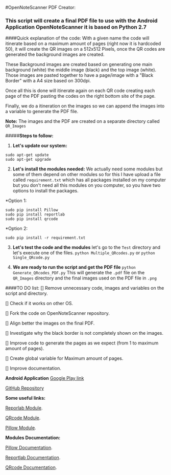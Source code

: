#OpenNoteScanner PDF Creator:
### This script will create a final PDF file to use with the Android Application OpenNoteScanner it is based on Python 2.7

####Quick explanation of the code:
With a given name the code will itinerate based on a maximum amount of pages (right now it is hardcoded 50), it will create the QR images on a 512x512 Pixels, once the QR codes are generated the background images are created.

These Background images are created based on generating one main background (white) the middle image (black) and the top image (white). Those images are pasted together to have a page/image with a "Black Border" with a A4 size based on 300dpi.

Once all this is done will itinerate again on each QR code creating each page of the PDF pasting the codes on the right bottom site of the page.

Finally, we do a itineration on the images so we can append the images into a variable to generate the PDF file.

**Note:** The images and the PDF are created on a separate directory called ```QR_Images```

#####**Steps to follow:**
1. **Let's update our system:**

```
sudo apt-get update
sudo apt-get upgrade
```

2. **Let's install the modules needed:**
We actually need some modules but some of them depend on other modules so for this I have upload a file called ```requirement.txt``` which has all packages installed on my computer but you don't need all this modules on you computer, so you have two options to install the packages.

 *Option 1:
 ```
 sudo pip install Pillow
 sudo pip install reportlab
 sudo pip install qrcode
 ```
 *Option 2:
 ```
 sudo pip install -r requirement.txt
 ```
 
3. **Let's test the code and the modules**
let's go to the ```Test``` directory and let's execute one of the files.
```python Multiple_QRcodes.py``` or ```python Single_QRcode.py```

4. **We are ready to run the script and get the PDF file**
```python Generate_QRcodes_PDF.py```
This will generate the ```.pdf``` file on the ```QR_Images``` directory and the final images used on the  PDF file in ```.png``` 

####TO DO list:
[] Remove unnecessary code, images and variables on the script and directory.

[] Check if it works on other OS. 

[] Fork the code on OpenNoteScanner repository.

[] Align better the images on the final PDF.

[] Investigate why the black border is not completely shown on the images.

[] Improve code to generate the pages as we expect (from 1 to maximum amount of pages).

[] Create global variable for Maximum amount of pages.

[] Improve documentation.



**Android Application**
[Google Play link](https://play.google.com/store/apps/details?id=com.todobom.opennotescanner&utm_source=global_co&utm_medium=prtnr&utm_content=Mar2515&utm_campaign=PartBadge&pcampaignid=MKT-Other-global-all-co-prtnr-py-PartBadge-Mar2515-1)

[GitHub Repository](https://github.com/ctodobom/OpenNoteScanner)

**Some useful links:**

[Reporlab Module](https://pypi.python.org/pypi/reportlab/2.7).

[QRcode Module](https://pypi.python.org/pypi/qrcode/2.7).

[Pillow Module](https://pypi.python.org/pypi/Pillow/2.7.0).


**Modules Documentation:**

[Pillow Documentation](http://pillow.readthedocs.io/en/3.0.x/installation.html).

[Reportlab Documentation](https://www.reportlab.com/docs/reportlab-userguide.pdf).

[QRcode Documentation](https://github.com/lincolnloop/python-qrcode).

